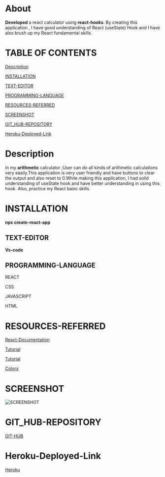 <!-- https://calc-rectapp.herokuapp.com/  Heroku Link -->

# About

**Developed** a react calculator using **react-hooks**.
By creating this application , I have good understanding of
React (useState) Hook and I have also brush up my React
fundamental skills.


# TABLE OF CONTENTS
[ Description](#Description)

[INSTALLATION](#INSTALLATION)

[TEXT-EDITOR](#TEXT-EDITOR)

[PROGRAMMING-LANGUAGE](#PROGRAMMING-LANGUAGE)

[RESOURCES-REFERRED](#RESOURCES-REFERRED)

[SCREENSHOT](#SCREENSHOT)

[GIT_HUB-REPOSITORY](#GIT_HUB-REPOSITORY)

[Heroku-Deployed-Link](#GIT_HUB-Deployed-Link)






# Description
In my **arithmetic** calculator ,User can do all kinds
of arithmetic calculations very easily.This application is 
very user friendly and have buttons to clear the output 
and also reset to 0.While making this application, I had solid understanding of useState hook and  have better understanding in using this hook. Also, practice  my React basic skills.


# INSTALLATION

**npx create-react-app<appname>**



## TEXT-EDITOR
**Vs-code**

## PROGRAMMING-LANGUAGE

REACT

CSS

JAVASCRIPT

HTML 


# RESOURCES-REFERRED

[React-Documentation](https://reactjs.org/docs/hooks-state.html)

[Tutorial](https://www.youtube.com/watch?v=kkuq0gTGRFQ)

[Tutorial](https://www.youtube.com/watch?v=-3lL8oyev9w)

[Colors](https://coolors.co/palettes/trending)






# SCREENSHOT
![SCREENSHOT](calculator.png)

# GIT_HUB-REPOSITORY
[GIT-HUB](https://github.com/nehreetkaur/React-calc)

# Heroku-Deployed-Link
[Heroku](https://calc-rectapp.herokuapp.com/)
